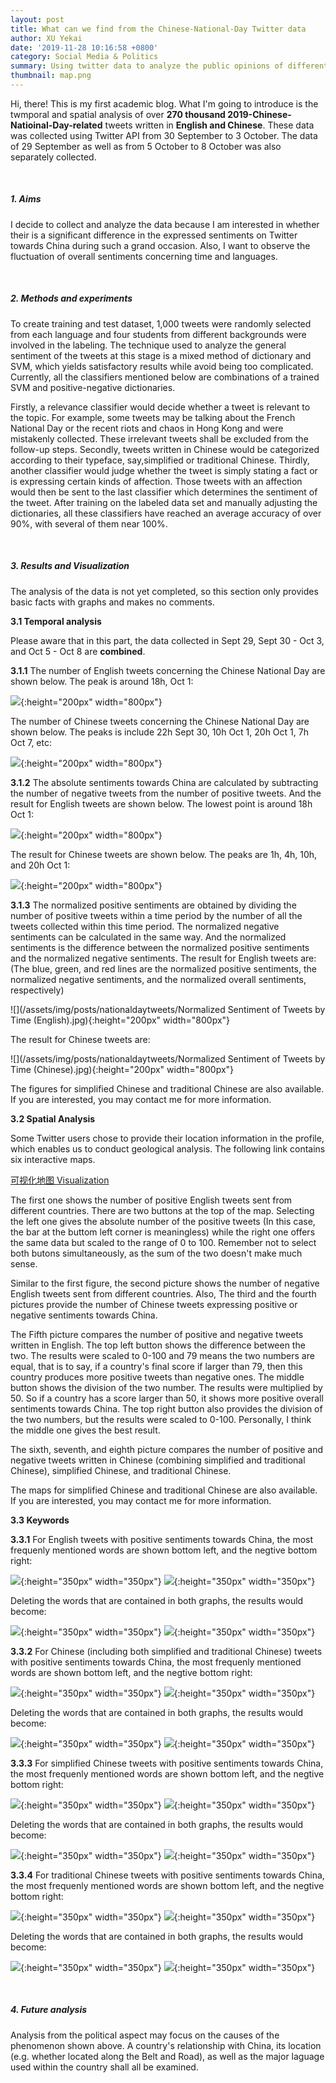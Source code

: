 ```yaml
---
layout: post
title: What can we find from the Chinese-National-Day Twitter data
author: XU Yekai
date: '2019-11-28 10:16:58 +0800'
category: Social Media & Politics
summary: Using twitter data to analyze the public opinions of different countries towards China during the 2019 Chinese National Day.
thumbnail: map.png
---
```


Hi, there! This is my first academic blog. What I'm going to introduce is the twmporal and spatial analysis of over **270 thousand 2019-Chinese-Natioinal-Day-related** tweets written in **English and Chinese**. These data was collected using Twitter API from 30 September to 3 October. The data of 29 September as well as from 5 October to 8 October was also separately collected.

<br>

##### 1. Aims
I decide to collect and analyze the data because I am interested in whether their is a significant difference in the expressed sentiments on Twitter towards China during such a grand occasion. Also, I want to observe the fluctuation of overall sentiments concerning time and languages.

<br>

##### 2. Methods and experiments
To create training and test dataset, 1,000 tweets were randomly selected from each language and four students from different backgrounds were involved in the labeling. The technique used to analyze the general sentiment of the tweets at this stage is a mixed method of dictionary and SVM, which yields satisfactory results while avoid being too complicated. Currently, all the classifiers mentioned below are combinations of a trained SVM and positive-negative dictionaries.

Firstly, a relevance classifier would decide whether a tweet is relevant to the topic. For example, some tweets may be talking about the French National Day or the recent riots and chaos in Hong Kong and were mistakenly collected. These irrelevant tweets shall be excluded from the follow-up steps. Secondly, tweets written in Chinese would be categorized according to their typeface, say,simplified or traditional Chinese. Thirdly, another classifier would judge whether the tweet is simply stating a fact or is expressing certain kinds of affection. Those tweets with an affection would then be sent to the last classifier which determines the sentiment of the tweet. After training on the labeled data set and manually adjusting the dictionaries, all these classifiers have reached an average accuracy of over 90%, with several of them near 100%.

<br>

##### 3. Results and Visualization
The analysis of the data is not yet completed, so this section only provides basic facts with graphs and makes no comments.

**3.1 Temporal analysis**

Please aware that in this part, the data collected in Sept 29, Sept 30 - Oct 3, and Oct 5 - Oct 8 are **combined**.

**3.1.1** The number of English tweets concerning the Chinese National Day are shown below. The peak is around 18h, Oct 1:

![](/assets/img/posts/nationaldaytweets/Number_of_Tweets_by_Time_(English).jpg){:height="200px" width="800px"}

The number of Chinese tweets concerning the Chinese National Day are shown below. The peaks is include 22h Sept 30, 10h Oct 1, 20h Oct 1, 7h Oct 7, etc:

![](/assets/img/posts/nationaldaytweets/Number_of_Tweets_by_Time_(Chinese).jpg){:height="200px" width="800px"}

**3.1.2** The absolute sentiments towards China are calculated by subtracting the number of negative tweets from the number of positive tweets. And the result for English tweets are shown below. The lowest point is around 18h Oct 1:

![](/assets/img/posts/nationaldaytweets/Sentiment_of_Tweets_by_Time_(English).jpg){:height="200px" width="800px"}

The result for Chinese tweets are shown below. The peaks are 1h, 4h, 10h, and 20h Oct 1:

![](/assets/img/posts/nationaldaytweets/Sentiment_of_Tweets_by_Time_(Chinese).jpg){:height="200px" width="800px"}

**3.1.3** The normalized positive sentiments are obtained by dividing the number of positive tweets within a time period by the number of all the tweets collected within this time period. The normalized negative sentiments can be calculated in the same way. And the normalized sentiments is the difference between the normalized positive sentiments and the normalized negative sentiments. The result for English tweets are: (The blue, green, and red lines are the normalized positive sentiments, the normalized negative sentiments, and the normalized overall sentiments, respectively)

![](/assets/img/posts/nationaldaytweets/Normalized Sentiment of Tweets by Time (English).jpg){:height="200px" width="800px"}

The result for Chinese tweets are:

![](/assets/img/posts/nationaldaytweets/Normalized Sentiment of Tweets by Time (Chinese).jpg){:height="200px" width="800px"}

The figures for simplified Chinese and traditional Chinese are also available. If you are interested, you may contact me for more information.

**3.2 Spatial Analysis**

Some Twitter users chose to provide their location information in the profile, which enables us to conduct geological analysis. The following link contains six interactive maps. 

<a href="https://jaimelavie.github.io/National_Day_Public_Opinion_Mining/"> 可视化地图 Visualization </a>

The first one shows the number of positive English tweets sent from different countries. There are two buttons at the top of the map. Selecting the left one gives the absolute number of the positive tweets (In this case, the bar at the buttom left corner is meaningless) while the right one offers the same data but scaled to the range of 0 to 100. Remember not to select both butons simultaneously, as the sum of the two doesn't make much sense. 

Similar to the first figure, the second picture shows the number of negative English tweets sent from different countries. Also, The third and the fourth pictures provide the number of Chinese tweets expressing positive or negative sentiments towards China.

The Fifth picture compares the number of positive and negative tweets written in English. The top left button shows the difference between the two. The results were scaled to 0-100 and 79 means the two numbers are equal, that is to say, if a country's final score if larger than 79, then this country produces more positive tweets than negative ones. The middle button shows the division of the two number. The results were multiplied by 50. So if a country has a score larger than 50, it shows more positive overall sentiments towards China. The top right button also provides the division of the two numbers, but the results were scaled to 0-100. Personally, I think the middle one gives the best result.

The sixth, seventh, and eighth picture compares the number of positive and negative tweets written in Chinese (combining simplified and traditional Chinese), simplified Chinese, and traditional Chinese.

The maps for simplified Chinese and traditional Chinese are also available. If you are interested, you may contact me for more information.

**3.3 Keywords**

**3.3.1** For English tweets with positive sentiments towards China, the most frequenly mentioned words are shown bottom left, and the negtive bottom right:

![](/assets/img/posts/nationaldaytweets/tweets_pos_en.png){:height="350px" width="350px"} ![](/assets/img/posts/nationaldaytweets/tweets_neg_en.png){:height="350px" width="350px"}

Deleting the words that are contained in both graphs, the results would become:

![](/assets/img/posts/nationaldaytweets/tweets_pos_delcom_en.png){:height="350px" width="350px"} ![](/assets/img/posts/nationaldaytweets/tweets_neg_delcom_en.png){:height="350px" width="350px"}


**3.3.2** For Chinese (including both simplified and traditional Chinese) tweets with positive sentiments towards China, the most frequenly mentioned words are shown bottom left, and the negtive bottom right:

![](/assets/img/posts/nationaldaytweets/tweets_pos_zh.png){:height="350px" width="350px"} ![](/assets/img/posts/nationaldaytweets/tweets_neg_zh.png){:height="350px" width="350px"}

Deleting the words that are contained in both graphs, the results would become:

![](/assets/img/posts/nationaldaytweets/tweets_pos_delcom_zh.png){:height="350px" width="350px"} ![](/assets/img/posts/nationaldaytweets/tweets_neg_delcom_zh.png){:height="350px" width="350px"}


**3.3.3** For simplified Chinese tweets with positive sentiments towards China, the most frequenly mentioned words are shown bottom left, and the negtive bottom right:

![](/assets/img/posts/nationaldaytweets/tweets_pos_zhs.png){:height="350px" width="350px"} ![](/assets/img/posts/nationaldaytweets/tweets_neg_zhs.png){:height="350px" width="350px"}

Deleting the words that are contained in both graphs, the results would become:

![](/assets/img/posts/nationaldaytweets/tweets_pos_delcom_zhs.png){:height="350px" width="350px"} ![](/assets/img/posts/nationaldaytweets/tweets_neg_delcom_zhs.png){:height="350px" width="350px"}


**3.3.4** For traditional Chinese tweets with positive sentiments towards China, the most frequenly mentioned words are shown bottom left, and the negtive bottom right:

![](/assets/img/posts/nationaldaytweets/tweets_pos_zht.png){:height="350px" width="350px"} ![](/assets/img/posts/nationaldaytweets/tweets_neg_zht.png){:height="350px" width="350px"}

Deleting the words that are contained in both graphs, the results would become:

![](/assets/img/posts/nationaldaytweets/tweets_pos_delcom_zht.png){:height="350px" width="350px"} ![](/assets/img/posts/nationaldaytweets/tweets_neg_delcom_zht.png){:height="350px" width="350px"}

<br>

##### 4. Future analysis
Analysis from the political aspect may focus on the causes of the phenomenon shown above. A country's relationship with China, its location (e.g. whether located along the Belt and Road), as well as the major laguage used within the country shall all be examined.